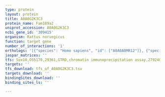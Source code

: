 ```yaml
---
type: protein
layout: protein
title: A0A0G2K3C3
protein_name: Fam189a2
uniprot_accession: A0A0G2K3C3
ncbi_gene_id: '309415'
organism: Rattus norvegicus
function: target gene
number_of_interactions: '1'
orthologs: '[{"species": "Homo sapiens", "id": ["A0A0A0MR12"]}, {"species": "Mus musculus", "id": ["<a href=\"/protein/e9qp68\">E9QP68</a>"]}]'
jaspar_matrices: ''
tfs: Sox10,O55170,29361,GTRD,chromatin immunoprecipitation assay,27924024%5Buid%5D,No
targets: ''
tfs_download: tfs_of_A0A0G2K3C3.tsv
targets_download: ''
bindingSites_download: ''
binding_sites_ls: ''

---
```

